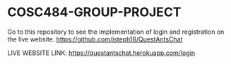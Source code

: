 # COSC484-GROUP-PROJECT

Go to this repository to see the implementation of login and registration on the live website.
https://github.com/jsteph18/QuestAntsChat

LIVE WEBSITE LINK: https://questantschat.herokuapp.com/login
